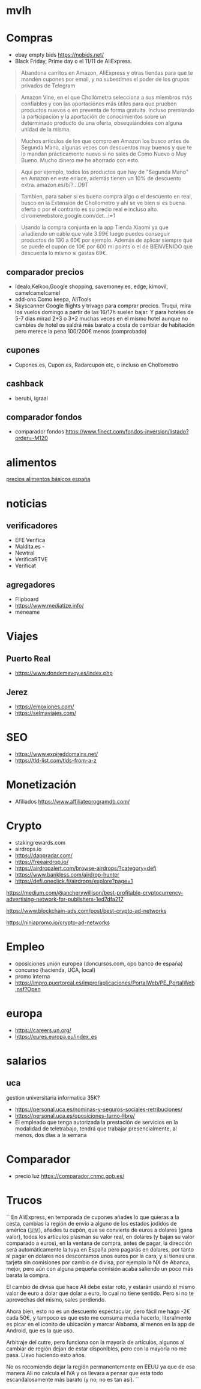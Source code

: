 # mvlh


# Compras
* ebay empty bids https://nobids.net/
* Black Friday, Prime day o el 11/11 de AliExpress.

> Abandona carritos en Amazon, AliExpress y otras tiendas para que te manden cupones por email, y no subestimes el poder de los grupos privados de Telegram



> Amazon Vine, en el que Chollómetro selecciona a sus miembros más confiables y con las aportaciones más útiles para que prueben productos nuevos o en preventa de forma gratuita. Incluso premiando la participación y la aportación de conocimientos sobre un determinado producto de una oferta, obsequiándoles con alguna unidad de la misma.

> Muchos artículos de los que compro en Amazon los busco antes de Segunda Mano, algunas veces con descuentos muy buenos y que te lo mandan prácticamente nuevo si no sales de Como Nuevo o Muy Bueno. Mucho dinero me he ahorrado con esto.

> Aquí por ejemplo, todos los productos que hay de "Segunda Mano" en Amazon en este enlace, además tienen un 10% de descuento extra.
amazon.es/b/?…D9T

> Tambien, para saber si es buena compra algo o el descuento en real, busco en la Extensión de Chollometro y ahí se ve bien si es buena oferta o por el contrario es su precio real e incluso alto.
chromewebstore.google.com/det…i=1

>Usando la compra conjunta en la app Tienda Xiaomi ya que añadiendo un cable que vale 3.99€ luego puedes conseguir productos de 130 a 60€ por ejemplo. Además de aplicar siempre que se puede el cupón de 10€ por 600 mi points o el de BIENVENIDO que descuenta lo mismo si gastas 69€.

## comparador precios
* Idealo,Kelkoo,Google shopping, savemoney.es, edge, kimovil,  camelcamelcamel
* add-ons Como keepa, AliTools
* Skyscanner Google flights y trivago para comprar precios.
Truqui, mira los vuelos domingo a partir de las 16/17h suelen bajar.
Y para hoteles de 5-7 dias mirad 2+3 o 3+2 muchas veces en el mismo hotel aunque no cambies de hotel os saldrá más barato a costa de cambiar de habitación pero merece la pena 100/200€ menos (comprobado)
  
## cupones
* Cupones.es, Cupon.es, Radarcupon etc, o incluso en Chollometro

## cashback
* berubi, Igraal

## comparador fondos
* comparador fondos https://www.finect.com/fondos-inversion/listado?order=-M120

# alimentos
[precios alimentos básicos españa](https://poy.es)

# noticias
## verificadores 
 - EFE Verifica
 - Maldita.es -
 - Newtral
 - VerificaRTVE 
 - Verificat
## agregadores
 - Flipboard  
 - https://www.mediatize.info/
 - meneame

# Viajes
## Puerto Real
- https://www.dondemevoy.es/index.php
## Jerez
- https://emoxiones.com/
- https://selmaviajes.com/

# SEO
- https://www.expireddomains.net/
- https://tld-list.com/tlds-from-a-z

# Monetización
- Afiliados https://www.affiliateprogramdb.com/

# Crypto
- stakingrewards.com 
- airdrops.io
- https://dappradar.com/
- https://freeairdrop.io/
- https://airdropalert.com/browse-airdrops/?category=defi
- https://www.bankless.com/airdrop-hunter
- https://defi.oneclick.fi/airdrops/explore?page=1

https://medium.com/@ancherywillison/best-profitable-cryptocurrency-advertising-network-for-publishers-1ed7dfa217

https://www.blockchain-ads.com/post/best-crypto-ad-networks

https://ninjapromo.io/crypto-ad-networks

# Empleo 
- oposiciones unión europea (doncursos.com, opo banco de españa)
- concurso (hacienda, UCA, local)
- promo interna
- https://impro.puertoreal.es/impro/aplicaciones/PortalWeb/PE_PortalWeb.nsf?Open
# europa
- https://careers.un.org/
- https://eures.europa.eu/index_es

# salarios
## uca
gestion universitaria informatica 35K?
- https://personal.uca.es/nominas-y-seguros-sociales-retribuciones/
- https://personal.uca.es/oposiciones-turno-libre/
- El empleado que tenga autorizada la prestación de servicios en la modalidad de teletrabajo, tendrá que trabajar presencialmente, al menos, dos días a la semana

# Comparador
* precio luz https://comparador.cnmc.gob.es/

# Trucos
``
En AliExpress, en temporada de cupones añades lo que quieras a la cesta, cambias la región de envío a alguno de los estados jodidos de américa (🇺🇲), añades tu cupón, que se convierte de euros a dolares (gana valor), todos los artículos plasman su valor real, en dolares (y bajan su valor comparado a euros), en la ventana de compra, antes de pagar, la dirección será automáticamente la tuya en España pero pagarás en dolares, por tanto al pagar en dolares nos descontamos unos euros por la cara, y si tienes una tarjeta sin comisiones por cambio de divisa, por ejemplo la NX de Abanca, mejor, pero aún con alguna pequeña comisión acaba saliendo un poco más barata la compra.

El cambio de divisa que hace Ali debe estar roto, y estarán usando el mismo valor de euro a dolar que dolar a euro, lo cual no tiene sentido. Pero si no te aprovechas del mismo, sales perdiendo.

Ahora bien, esto no es un descuento espectacular, pero fácil me hago -2€ cada 50€, y tampoco es que esto me consuma media hacerlo, literalmente es picar en el iconito de ubicación y marcar Alabama, al menos en la app de Android, que es la que uso.

Arbitraje del cutre, pero funciona con la mayoría de artículos, algunos al cambiar de región dejan de estar disponibles, pero con la mayoría no me pasa. Llevo haciendo esto años.

No os recomiendo dejar la región permanentemente en EEUU ya que de esa manera Ali no calcula el IVA y os llevara a pensar que esta todo escandalosamente más barato (y no, no es tan así).
``

